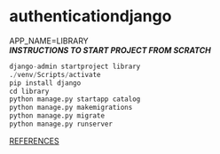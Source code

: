 # authenticationdjango
APP_NAME=LIBRARY  
***INSTRUCTIONS TO START PROJECT FROM SCRATCH***  
```python
django-admin startproject library
./venv/Scripts/activate
pip install django 
cd library 
python manage.py startapp catalog
python manage.py makemigrations
python manage.py migrate
python manage.py runserver
```
[REFERENCES](https://docs.djangoproject.com/en/4.1/intro/tutorial01/)
